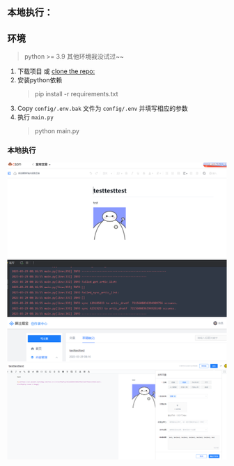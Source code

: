 ## 本地执行：
## 环境
> python >= 3.9  其他环境我没试过~~
1. 下载项目 或 [ clone the repo:](https://github.com/Ylimhs/Sync-artic-to-Juejin)
2. 安装python依赖
    > pip install -r requirements.txt
3. Copy `config/.env.bak` 文件为 `config/.env` 并填写相应的参数
4. 执行 `main.py`
   > python main.py

### 本地执行
![img.png](./pic/img1.png)
![img.png](./pic/img.png)
![img.png](./pic/img2.png)
![img.png](./pic/img3.png)